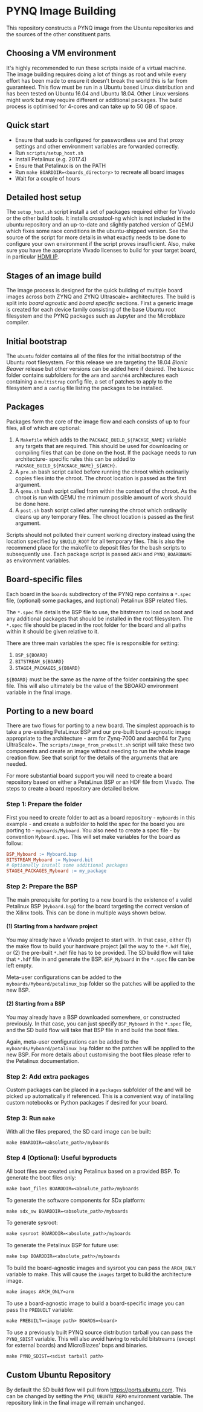 # PYNQ Image Building

This repository constructs a PYNQ image from the Ubuntu repositories and the
sources of the other constituent parts.

## Choosing a VM environment

It's highly recommended to run these scripts inside of a virtual machine. The
image building requires doing a lot of things as root and while every effort
has been made to ensure it doesn't break the world this is far from guaranteed.
This flow must be run in a Ubuntu based Linux distribution and has been tested
on Ubuntu 16.04 and Ubuntu 18.04. Other Linux versions might work but may
require different or additional packages. The build process is optimised for
4-cores and can take up to 50 GB of space.

## Quick start
 * Ensure that sudo is configured for passwordless use and that proxy settings
   and other environment variables are forwarded correctly.
 * Run `scripts/setup_host.sh`
 * Install Petalinux (e.g. 2017.4)
 * Ensure that Petalinux is on the PATH
 * Run `make BOARDDIR=<boards_directory>` to recreate all board images
 * Wait for a couple of hours

## Detailed host setup

The `setup_host.sh` script install a set of packages required either for Vivado
or the other build tools. It installs crosstool-ng which is not included in the
ubuntu repository and an up-to-date and slightly patched version of QEMU which
fixes some race conditions in the ubuntu-shipped version. See the source of the
script for more details in what exactly needs to be done to configure your own
environment if the script proves insufficient. Also, make sure you have the 
appropriate Vivado licenses to build for your target board, in particular 
[HDMI IP](https://www.xilinx.com/products/intellectual-property/hdmi.html).

## Stages of an image build

The image process is designed for the quick building of multiple board images
across both ZYNQ and ZYNQ Ultrascale+ architectures. The build is split into
_board agnostic_ and _board specific_ sections. First a generic image is created
for each device family consisting of the base Ubuntu root filesystem and the
PYNQ packages such as Jupyter and the Microblaze compiler.

## Initial bootstrap

The `ubuntu` folder contains all of the files for the initial bootstrap of the
Ubuntu root filesystem. For this release we are targeting the 18.04 _Bionic
Beaver_ release but other versions can be added here if desired. The `bionic`
folder contains subfolders for the `arm` and `aarch64` architectures each
containing a `multistrap` config file, a set of patches to apply to the
filesystem and a `config` file listing the packages to be installed.

## Packages

Packages form the core of the image flow and each consists of up to four files,
all of which are optional:

1. A `Makefile` which adds to the `PACKAGE_BUILD_${PACKGE_NAME}` variable any 
   targets that are required. This should be used for downloading or compiling
   files that can be done on the host. If the package needs to run architecture-
   specific rules this can be added to `PACKAGE_BUILD_${PACKAGE_NAME}_${ARCH}`.
2. A `pre.sh` bash script called before running the chroot which ordinarily
   copies files into the chroot. The chroot location is passed as the first
   argument.
3. A `qemu.sh` bash script called from within the context of the chroot. As the
   chroot is run with QEMU the minimum possible amount of work should be done
   here.
4. A `post.sh` bash script called after running the chroot which ordinarily
   cleans up any temporary files. The chroot location is passed as the first
   argument.

Scripts should not polluted their current working directory instead using the
location specified by `$BUILD_ROOT` for all temporary files. This is also the
recommend place for the makefile to deposit files for the bash scripts to
subsequently use. Each package script is passed `ARCH` and `PYNQ_BOARDNAME`
as environment variables.

## Board-specific files

Each board in the `boards` subdirectory of the PYNQ repo contains a `*.spec`
file, (optional) some packages, and (optional) Petalinux BSP related files. 

The `*.spec` file details the BSP file to use, 
the bitstream to load on boot and any additional packages that 
should be installed in the root filesystem.
The `*.spec` file should be placed in the root folder for the board and 
all paths within it should be given relative to it.

There are three main variables the spec file is responsible for setting:
 1. `BSP_${BOARD}`
 2. `BITSTREAM_${BOARD}`
 3. `STAGE4_PACKAGES_${BOARD}`

`${BOARD}` must be the same as the name of the folder containing the spec file.
This will also ultimately be the value of the $BOARD environment variable in
the final image.


## Porting to a new board

There are two flows for porting to a new board. The simplest approach is to
take a pre-existing PetaLinux BSP and our pre-built board-agnostic image
appropriate to the architecture - arm for Zynq-7000 and aarch64 for Zynq
UltraScale+. The `scripts/image_from_prebuilt.sh` script will take these two
components and create an image without needing to run the whole image creation
flow. See that script for the details of the arguments that are needed.

For more substantial board support you will need to create a board repository
based on either a PetaLinux BSP or an HDF file from Vivado. The steps to create
a board repository are detailed below.

### Step 1: Prepare the folder
First you need to create folder to act as a board repository - 
`myboards` in this example - and create a subfolder to hold the spec for 
the board you are porting to - `myboards/Myboard`. 
You also need to create a spec file - by convention
`Myboard.spec`. This will set make variables for the board as follow:

```Makefile
BSP_Myboard := Myboard.bsp
BITSTREAM_Myboard := Myboard.bit
# Optionally install some additional packages
STAGE4_PACKAGES_Myboard := my_package
```

### Step 2: Prepare the BSP
The main prerequisite for porting to a new board is the existence of a valid
Petalinux BSP (`Myboard.bsp`) for the board targeting the correct 
version of the Xilinx tools. This can be done in multiple ways shown below.

#### (1) Starting from a hardware project
You may already have a Vivado project to start with. In that case, either
(1) the make flow to build your hardware project
(all the way to the `*.hdf` file), or (2) the pre-built `*.hdf` file has to
be provided. The SD build flow will take that `*.hdf` file in and generate
the BSP. `BSP_Myboard` in the `*.spec` file can be left empty.

Meta-user configurations can be added to the `myboards/Myboard/petalinux_bsp` 
folder so the patches will be applied to the new BSP.


#### (2) Starting from a BSP

You may already have a BSP downloaded somewhere, or constructed
previously. In that case, you can just specify `BSP_Myboard` in
the `*.spec` file, and the SD build flow will take that BSP file in and build
the boot files.

Again, meta-user configurations can be added to the
`myboards/Myboard/petalinux_bsp` folder so the patches will be applied to the 
new BSP. For more details about customising the
boot files please refer to the Petalinux documentation.

### Step 2: Add extra packages 
Custom packages can be placed in a `packages` subfolder of the and will be
picked up automatically if referenced. This is a convenient way of installing
custom notebooks or Python packages if desired for your board.

### Step 3: Run `make`

With all the files prepared, the SD card image can be built:

```Makefile
make BOARDDIR=<absolute_path>/myboards
```

### Step 4 (Optional): Useful byproducts

All boot files are created using Petalinux based on a provided BSP. To generate
the boot files only:

```Makefile
make boot_files BOARDDIR=<absolute_path>/myboards
```

To generate the software components for SDx platform:

```Makefile
make sdx_sw BOARDDIR=<absolute_path>/myboards
```

To generate sysroot:

```Makefile
make sysroot BOARDDIR=<absolute_path>/myboards
```

To generate the Petalinux BSP for future use:

```Makefile
make bsp BOARDDIR=<absolute_path>/myboards
```

To build the board-agnostic images and sysroot you can pass the `ARCH_ONLY`
variable to make. This will cause the `images` target to build the architecture
image.

```Makefile
make images ARCH_ONLY=arm
```

To use a board-agnostic image to build a board-specific image you can pass the
`PREBUILT` variable:

```Makefile
make PREBUILT=<image path> BOARDS=<board>
```

To use a previously built PYNQ source distribution tarball you can pass the 
`PYNQ_SDIST` variable. This will also avoid having to rebuild bitstreams 
(except for external boards) and MicroBlazes' bsps and binaries.

```Makefile
make PYNQ_SDIST=<sdist tarball path>
```

## Custom Ubuntu Repository

By default the SD build flow will pull from https://ports.ubuntu.com. This can
be changed by setting the `PYNQ_UBUNTU_REPO` environment variable. The
repository link in the final image will remain unchanged.
